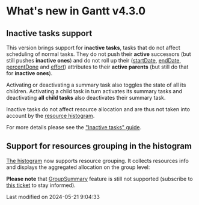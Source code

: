 # What's new in Gantt v4.3.0

## Inactive tasks support

This version brings support for **inactive tasks**, tasks that do not affect scheduling of normal tasks. They do not 
push their **active** successors (but still pushes **inactive ones**) and do not roll up their 
([startDate](#Gantt/model/TaskModel#field-startDate),
[endDate](#Gantt/model/TaskModel#field-endDate), [percentDone](#Gantt/model/TaskModel#field-percentDone) and
[effort](#Gantt/model/TaskModel#field-effort)) attributes to their **active parents** (but still do that for 
**inactive ones**).

Activating or deactivating a summary task also toggles the state of all its children. Activating a child task in turn 
activates its summary tasks and deactivating **all child tasks** also deactivates
their summary task.

Inactive tasks do not affect resource allocation and are thus not taken into account by the 
[resource histogram](#SchedulerPro/view/ResourceHistogram).

For more details please see the ["Inactive tasks" guide](#Gantt/guides/basics/inactive_tasks.md).

<div class="external-example" data-file="Gantt/guides/whats-new/4.3.0/inactive_tasks.js"></div>

## Support for resources grouping in the histogram

[The histogram](#SchedulerPro/view/ResourceHistogram) now supports resource grouping. It collects resources info and 
displays the aggregated allocation on the group level:

<div class="external-example" data-file="SchedulerPro/guides/whats-new/4.3.0/histogram.js"></div>

**Please note** that [GroupSummary](#Grid/feature/GroupSummary) feature is still not supported
(subscribe to [this ticket](https://github.com/bryntum/support/issues/2283) to stay informed).


<p class="last-modified">Last modified on 2024-05-21 9:04:33</p>